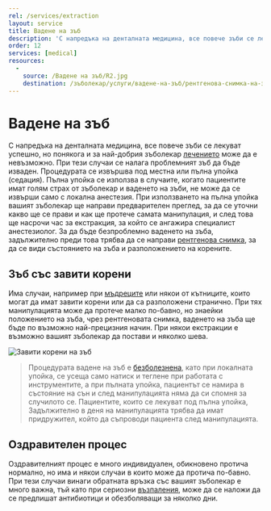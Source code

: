 ```yaml
---
rel: /services/extraction
layout: service
title: Вадене на зъб
description: 'С напредъка на денталната медицина, все повече зъби се лекуват успешно, но понякога и за най-добър зъболекар това е невъзможно. При тези случаи се налага те да бъдат извадени. Процедурата се извършва под местна или пълна упойка.'
order: 12
services: [medical]
resources:
  -
    source: /Вадене на зъб/R2.jpg
    destination: /зъболекар/услуги/вадене-на-зъб/рентгенова-снимка-на-завити-корени.jpg
---
```

# Вадене на зъб

С напредъка на денталната медицина, все повече зъби се лекуват успешно, но понякога и за най-добрия зъболекар [лечението](../../зъболекар/лечение-на-зъби.html "Лечение на зъби") може да е невъзможно. При тези случаи се налага проблемният зъб да бъде изваден. Процедурата се извършва под местна или пълна упойка (седация).
Пълна упойка се използва в случаите, когато пациентите имат голям страх от зъболекар и ваденето на зъби, не може да се извърши само с локална анестезия. При използването на пълна упойка вашият зъболекар ще направи предварителен преглед, за да се уточни какво ще се прави и как ще протече самата манипулация, и след това ще насрочи час за екстракция, за който се ангажира специалист анестезиолог. 
За да бъде безпроблемно ваденето на зъба, задължително преди това трябва да се направи [рентгенова снимка](../../стоматология/колко-ни-облъчват-рентгените.html "Облъчва  ли ни рентгена при снимка на зъб"), за да се види състоянието на зъба и разположението на корените. 

## Зъб със завити корени
Има случаи, например при [мъдреците](../../стоматология/мъдрец.html "Трябва ли да се вадят мъдреците?") или някои от кътниците, които могат да имат завити корени или да са разположени странично. При тях манипулацията може да протече малко по-бавно, но знаейки положението на зъба, чрез рентгеновата снимка, ваденето на зъба ще бъде по възможно най-прецизния начин. При някои екстракции е възможно вашият зъболекар да постави и няколко шева.

![Завити корени на зъб](вадене-на-зъб/рентгенова-снимка-на-завити-корени.jpg)


> Процедурата вадене на зъб е [безболезнена](../../стоматология/зъболекар-страх-болка.html "Безболезнено лечение в клиника Камбов"), като при локалната упойка, се усеща само натиск и теглене при работата с инструментите, а при пълната упойка, пациентът се намира в състояние на сън и след манипулацията няма да си спомня за случилото се. Пациентите, които се лекуват под пълна упойка, Задължително в деня на манипулацията трябва да имат придружител, който да съпроводи пациента след манипулацията.

## Оздравителен процес
Оздравителният процес е много индивидуален, обикновено протича нормално, но има и някои случаи в които може да протича по-бавно. При тези случаи винаги обратната връзка със вашият зъболекар е много важна, тъй като при сериозни [възпаления](../../зъболекар/услуги/лечение-на-венци.html "Лечение на възпаления на венците"), може да се наложи да се предпишат антибиотици и обезболяващи за няколко дни.

